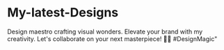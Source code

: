 # My-latest-Designs
Design maestro crafting visual wonders. Elevate your brand with my creativity. Let's collaborate on your next masterpiece! 🎨✨ #DesignMagic"
